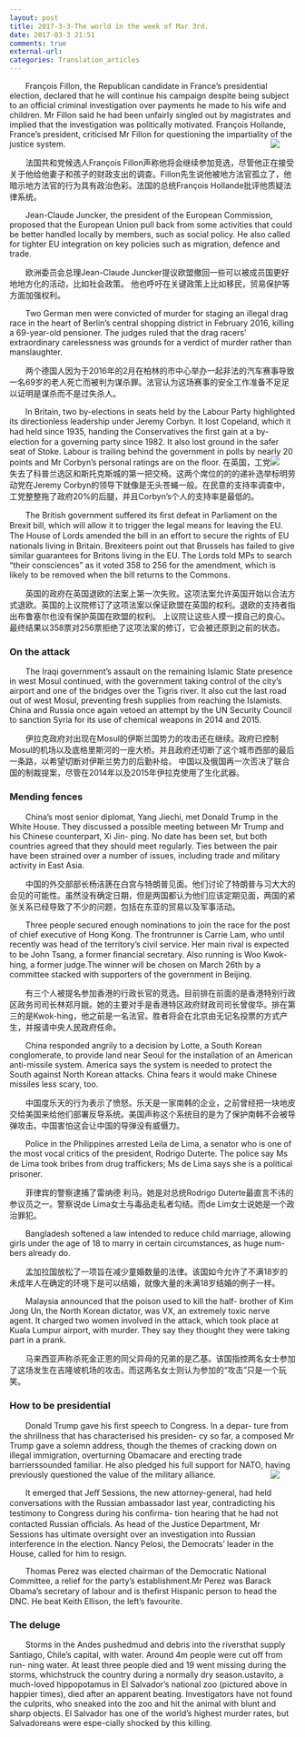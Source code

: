 ```yaml
---
layout: post
title: 2017-3-3-The world in the week of Mar 3rd.
date: 2017-03-3 21:51
comments: true
external-url:
categories: Translation_articles
---
```

<style type="text/css">  p{ text-indent:2em;}</style>
François Fillon, the Republican candidate in France’s presidential election, declared that he will continue his campaign despite being subject to an official criminal investigation over payments he made to his wife and children. Mr Fillon said he had been unfairly singled out by magistrates and implied that the investigation was politically motivated. François Hollande, France’s president, criticised Mr Fillon for questioning the impartiality of the justice system.
<img src="{{ site.github_cdn_prefix }}/screenshots/2017-3-3 0000.jpg" class="img-responssive" style="float:right">

法国共和党候选人François Fillon声称他将会继续参加竞选，尽管他正在接受关于他给他妻子和孩子的财政支出的调查。Fillon先生说他被地方法官孤立了，他暗示地方法官的行为具有政治色彩。法国的总统François Hollande批评他质疑法律系统。

Jean-Claude Juncker, the president of the European Commission, proposed that the European Union pull back from some activities that could be better handled locally by members, such as social policy. He also called for tighter EU integration on key policies such as migration, defence and trade.

欧洲委员会总理Jean-Claude Juncker提议欧盟撤回一些可以被成员国更好地地方化的活动，比如社会政策。 他也呼吁在关键政策上比如移民，贸易保护等方面加强权利。

Two German men were convicted of murder for staging an illegal drag race in the heart of Berlin’s central shopping district in February 2016, killing a 69-year-old pensioner. The judges ruled that the drag racers’ extraordinary carelessness was grounds for a verdict of murder rather than manslaughter.

两个德国人因为于2016年的2月在柏林的市中心举办一起非法的汽车赛事导致一名69岁的老人死亡而被判为谋杀罪。法官认为这场赛事的安全工作准备不足足以证明是谋杀而不是过失杀人。

In Britain, two by-elections in seats held by the Labour Party highlighted its directionless leadership under Jeremy Corbyn. It lost Copeland, which it had held since 1935, handing the Conservatives the ﬁrst gain at a by-election for a governing party since 1982. It also lost ground in the safer seat of Stoke. Labour is trailing behind the government in polls by nearly 20 points and Mr Corbyn’s personal ratings are on the ﬂoor.
<img src="{{ site.github_cdn_prefix }}/screenshots/2017-3-3 0001.jpg" class="img-responssive" style="float:right">
在英国，工党失去了科普兰选区和斯托克斯城的第一把交椅。这两个席位的的的递补选举标明劳动党在Jeremy Corbyn的领导下就像是无头苍蝇一般。在民意的支持率调查中，工党整整拖了政府20%的后腿，并且Corbyn’s个人的支持率是最低的。

The British government suffered its ﬁrst defeat in Parliament on the Brexit bill, which will allow it to trigger the legal means for leaving the EU. The House of Lords amended the bill in an eﬀort to secure the rights of EU nationals living in Britain. Brexiteers point out that Brussels has failed to give similar guarantees for Britons living in the EU. The Lords told MPs to search “their consciences” as it voted 358 to 256 for the amendment, which is likely to be removed when the bill returns to the Commons.

英国的政府在英国退欧的法案上第一次失败。这项法案允许英国开始以合法方式退欧。英国的上议院修订了这项法案以保证欧盟在英国的权利。退欧的支持者指出布鲁塞尔也没有保护英国在欧盟的权利。 上议院让这些人摸一摸自己的良心。最终结果以358票对256票拒绝了这项法案的修订，它会被还原到之前的状态。

### On the attack

The Iraqi government’s assault on the remaining Islamic State presence in west Mosul continued, with the government taking control of the city’s airport and one of the bridges over the Tigris river. It also cut the last road out of west Mosul, preventing fresh supplies from reaching the Islamists. China and Russia once again vetoed an attempt by the UN Security Council to sanction Syria for its use of chemical weapons in 2014 and 2015.

伊拉克政府对出现在Mosul的伊斯兰国势力的攻击还在继续。政府已控制Mosul的机场以及底格里斯河的一座大桥。并且政府还切断了这个城市西部的最后一条路，以希望切断对伊斯兰势力的后勤补给。 中国以及俄国再一次否决了联合国的制裁提案，尽管在2014年以及2015年伊拉克使用了生化武器。

### Mending fences
China’s most senior diplomat, Yang Jiechi, met Donald Trump in the White House. They discussed a possible meeting between Mr Trump and his Chinese counterpart, Xi Jin- ping. No date has been set, but both countries agreed that they should meet regularly. Ties between the pair have been strained over a number of issues, including trade and military activity in East Asia.

中国的外交部部长杨洁篪在白宫与特朗普见面。他们讨论了特朗普与习大大的会见的可能性。虽然没有确定日期，但是两国都认为他们应该定期见面，两国的紧张关系已经导致了不少的问题，包括在东亚的贸易以及军事活动。

Three people secured enough nominations to join the race for the post of chief executive of Hong Kong. The frontrunner is Carrie Lam, who until recently was head of the territory’s civil service. Her main rival is expected to be John Tsang, a former ﬁnancial secretary. Also running is Woo Kwok-hing, a former judge.The winner will be chosen on March 26th by a committee stacked with supporters of the government in Beijing.

有三个人被提名参加香港的行政长官的竞选。目前排在前面的是香港特别行政区政务司司长林郑月娥。她的主要对手是香港特区政府财政司司长曾俊华。排在第三的是Kwok-hing，他之前是一名法官。胜者将会在北京由无记名投票的方式产生，并报请中央人民政府任命。

China responded angrily to a decision by Lotte, a South Korean conglomerate, to provide land near Seoul for the installation of an American
anti-missile system. America says the system is needed to protect the South against North Korean attacks. China fears it would make Chinese missiles less scary, too.

中国度乐天的行为表示了愤怒。乐天是一家南韩的企业，之前曾经把一块地皮交给美国来给他们部署反导系统。美国声称这个系统目的是为了保护南韩不会被导弹攻击。中国害怕这会让中国的导弹没有威慑力。

Police in the Philippines arrested Leila de Lima, a senator  who is one of the most vocal  critics of the president, Rodrigo  Duterte. The police say Ms de  Lima took bribes from drug traﬃckers; Ms de Lima says she is a political prisoner.

菲律宾的警察逮捕了雷纳德 利马。她是对总统Rodrigo  Duterte最直言不讳的参议员之一。警察说de Lima女士与毒品走私者勾结。而de Lim女士说她是一个政治罪犯。

Bangladesh softened a law intended to reduce child marriage, allowing girls under the age of 18 to marry in certain circumstances, as huge num- bers already do.

孟加拉国放松了一项旨在减少童婚数量的法律。该国如今允许了不满18岁的未成年人在确定的环境下是可以结婚，就像大量的未满18岁结婚的例子一样。

Malaysia announced that the poison used to kill the half- brother of Kim Jong Un, the North Korean dictator, was VX, an extremely toxic nerve
agent. It charged two women involved in the attack, which took place at Kuala Lumpur airport, with murder. They say they thought they were taking part in a prank.

马来西亚声称杀死金正恩的同父异母的兄弟的是乙基。该国指控两名女士参加了这场发生在吉隆坡机场的攻击。而这两名女士则认为参加的“攻击”只是一个玩笑。

### How to be presidential
Donald Trump gave his ﬁrst speech to Congress. In a depar- ture from the shrillness that has characterised his presiden- cy so far, a composed Mr Trump gave a solemn address, though the themes of cracking down on illegal immigration, overturning Obamacare and erecting trade barrierssounded familiar. He also pledged his full support for NATO, having previously questioned the value of the military alliance.
<img src="{{ site.github_cdn_prefix }}/screenshots/2017-3-3 0002.jpg" class="img-responssive" style="float:right">

It emerged that Jeﬀ Sessions, the new attorney-general, had  held conversations with the  Russian ambassador last year,  contradicting his testimony to  Congress during his conﬁrma-  tion hearing that he had not  contacted Russian oﬃcials. As head of the Justice Department, Mr Sessions has ultimate oversight over an investigation into Russian interference in the election. Nancy Pelosi, the Democrats’ leader in the
House, called for him to resign.

Thomas Perez was elected chairman of the Democratic National Committee, a relief
for the party’s establishment.Mr Perez was Barack Obama’s secretary of labour and is theﬁrst Hispanic person to head
the DNC. He beat Keith Ellison, the left’s favourite.

### The deluge
Storms in the Andes pushedmud and debris into the riversthat supply Santiago, Chile’s capital, with water. Around 4m people were cut oﬀ from run- ning water. At least three people died and 19 went missing during the storms, whichstruck the country during a normally dry season.ustavito, a much-loved hippopotamus in El Salvador’s national zoo (pictured above in happier times), died after an apparent beating. Investigators have not found the culprits, who sneaked into the zoo and hit the animal with blunt and sharp objects. El Salvador has one of the world’s highest murder rates, but Salvadoreans were espe-cially shocked by this killing.
